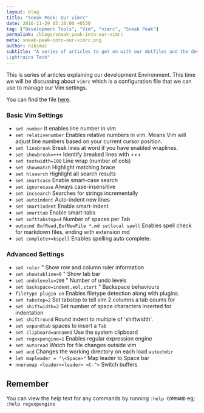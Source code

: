 ```yaml
---
layout: blog
title: "Sneak Peak: Our vimrc"
date: 2016-11-29 05:10:00 +0530
tag: ["Development Tools", "Vim", "vimrc", "Sneak Peak"]
permalink: /blogs/sneak-peak-into-our-vimrc
meta: sneak-peak-into-our-vimrc.png
author: niksmac
subtitle: "A series of articles to get on with our dotfiles and the development environment at
Lightrains Tech"
---
```


This is series of articles explaining our development Environment. This time we will be discussing
about `vimrc` which is a configuration file that we can use to manage our Vim settings.

You can find the file
[here](https://github.com/lightrainstech/dotfiles/blob/master/vim/vimrc.symlink).

### Basic Vim Settings

-   `set number` It enables line number in vim
-   `set relativenumber` Enables relative numbers in vim. Means Vim will adjust line numbers based on
    your current cursor position.
-   `set linebreak` Break lines at word if you have enabled wraplines.
-   `set showbreak=+++` Identify breaked lines with _+++_
-   `set textwidth=100` Line wrap (number of cols)
-   `set showmatch` Highlight matching brace
-   `set hlsearch` Highlight all search results
-   `set smartcase` Enable smart-case search
-   `set ignorecase` Always case-insensitive
-   `set incsearch` Searches for strings incrementally
-   `set autoindent` Auto-indent new lines
-   `set smartindent` Enable smart-indent
-   `set smarttab` Enable smart-tabs
-   `set softtabstop=4` Number of spaces per Tab
-   `autocmd BufRead,BufNewFile *.md setlocal spell` Enables spell check for markdown files, ending with extension md
-   `set complete+=kspell` Enables spelling auto complete.

### Advanced Settings

-   `set ruler` " Show row and column ruler information
-   `set showtabline=0` " Show tab bar
-   `set undolevels=200` " Number of undo levels
-   `set backspace=indent,eol,start` " Backspace behaviours
-   `filetype plugin on` Enables filetype detection along with plugins.
-   `set tabstop=2` Set tabstop to tell vim 2 columns a tab counts for
-   `set shiftwidth=2` Set number of space characters inserted for indentation
-   `set shiftround` Round indent to multiple of 'shiftwidth'.
-   `set expandtab` spaces to insert a `Tab`
-   `set clipboard=unnamed` Use the system clipboard
-   `set regexpengine=1` Enables regular expression engine
-   `set autoread` Watch for file changes outside vim
-   `set acd` Changes the working directory on each load `autochdir`
-   `let mapleader = "\<Space>"` Map leader to Space bar
-   `nnoremap <leader><leader> <C-^>` Switch buffers

## Remember

You can view the help text for any commands by running `:help COMMAND` eg; `:help regexpengine`
